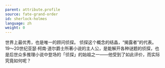 ```yaml
---
parent: attribute.profile
source: fate-grand-order
id: sherlock-holmes
language: zh
weight: 0
---
```


世界上最优秀，也是唯一的顾问侦探。
侦探这个概念的结晶，“揭露者”的代表。
19～20世纪亚瑟·柯南·道尔爵士所著小说的主人公，是能解开各种谜题的侦探，也是后世众多推理小说中登场的「侦探」的始祖之一——他受到了如此评价，而实际究竟如何呢？
